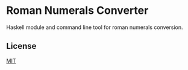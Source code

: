 # Roman Numerals Converter

Haskell module and command line tool for roman numerals conversion.

## License

[MIT](https://github.com/jazielloureiro/Roman-Numerals/blob/main/LICENSE)
